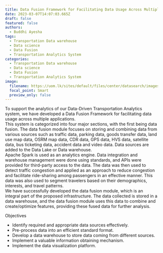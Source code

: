 ```yaml
---
title: Data Fusion Framework for Facilitating Data Usage Across Multiple Applications
date: 2023-03-07T14:07:03.665Z
draft: false
featured: false
authors:
  - Buddhi Ayesha
tags:
  - Transportation Data warehouse
  - Data science
  - Data Fusion
  - Transportation Analytics System
categories:
  - Transportation Data warehouse
  - Data science
  - Data Fusion
  - Transportation Analytics System
image:
  filename: https://uom.lk/sites/default/files/center/datasearch/images/High%20level%20architecture%20of%20the%20Framework%20and%20Fusion%20process.png
  focal_point: Smart
  preview_only: false
---
```

<!--StartFragment-->

To support the analytics of our Data-Driven Transportation Analytics system, we have developed a Data Fusion Framework for facilitating data usage across multiple applications.\
This system is categorized into four major sections, with the first being data fusion. The data fusion module focuses on storing and combining data from various sources such as traffic data, parking data, goods transfer data, land use map data, OSRM map data, CDR data, GPS data, HVS data, satellite data, bus ticketing data, accident data and video data. Data sources are added to the Data Lake or Data warehouse.\
Apache Spark is used as an analytics engine. Data integration and warehouse management were done using standards, and APIs were provided for third-party access to the data. The data was then used to detect traffic congestion and applied as an approach to reduce congestion and facilitate ride-sharing among passengers in an effective manner. This data was also used to segment travelers based on their demographics, interests, and travel patterns.\
We have successfully developed the data fusion module, which is an integral part of the proposed infrastructure. The data collected is stored in a data warehouse, and the data fusion module uses this data to combine and create/optimize features, providing these fused data for further analysis.

<!--StartFragment-->

Objectives

* Identify required and appropriate data sources effectively.
* Pre-process data into an efficient standard format.
* Develop a data warehouse to store data coming from different sources.
* Implement a valuable information obtaining mechanism. 
* Implement the data visualization platform.

<!--EndFragment-->

<!--EndFragment-->